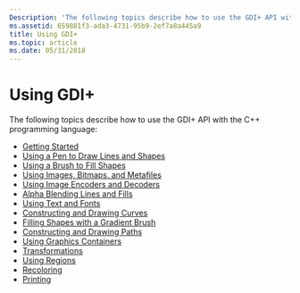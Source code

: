 ```yaml
---
Description: 'The following topics describe how to use the GDI+ API with the C++ programming language:'
ms.assetid: 659881f3-ada3-4731-95b9-2ef7a8a445a9
title: Using GDI+
ms.topic: article
ms.date: 05/31/2018
---
```


# Using GDI+

The following topics describe how to use the GDI+ API with the C++ programming language:

-   [Getting Started](-gdiplus-getting-started-use.md)
-   [Using a Pen to Draw Lines and Shapes](-gdiplus-using-a-pen-to-draw-lines-and-shapes-use.md)
-   [Using a Brush to Fill Shapes](-gdiplus-using-a-brush-to-fill-shapes-use.md)
-   [Using Images, Bitmaps, and Metafiles](-gdiplus-using-images-bitmaps-and-metafiles-use.md)
-   [Using Image Encoders and Decoders](-gdiplus-using-image-encoders-and-decoders-use.md)
-   [Alpha Blending Lines and Fills](-gdiplus-alpha-blending-lines-and-fills-use.md)
-   [Using Text and Fonts](-gdiplus-using-text-and-fonts-use.md)
-   [Constructing and Drawing Curves](-gdiplus-constructing-and-drawing-curves-use.md)
-   [Filling Shapes with a Gradient Brush](-gdiplus-filling-shapes-with-a-gradient-brush-use.md)
-   [Constructing and Drawing Paths](-gdiplus-constructing-and-drawing-paths-use.md)
-   [Using Graphics Containers](-gdiplus-using-graphics-containers-use.md)
-   [Transformations](-gdiplus-transformations-use.md)
-   [Using Regions](-gdiplus-using-regions-use.md)
-   [Recoloring](-gdiplus-recoloring-use.md)
-   [Printing](-gdiplus-printing-use.md)

 

 



